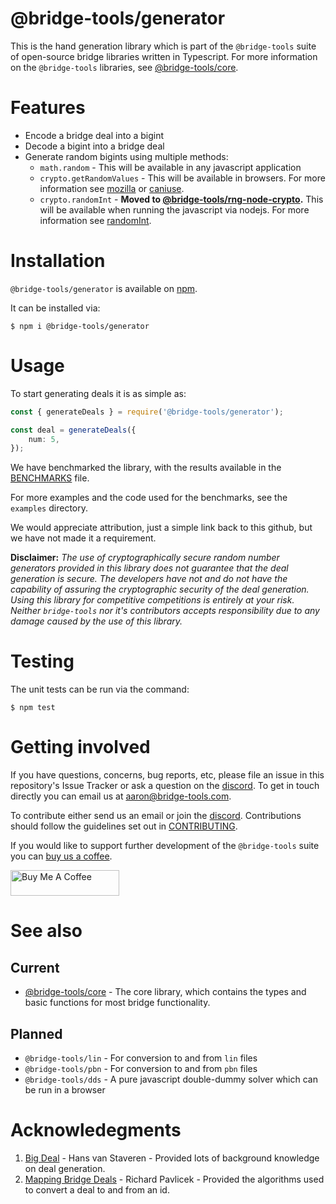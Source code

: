 # @bridge-tools/generator

This is the hand generation library which is part of the `@bridge-tools` suite of open-source bridge libraries written in Typescript. For more information on the `@bridge-tools` libraries, see [@bridge-tools/core](https://github.com/bridge-tools/core).

# Features

-   Encode a bridge deal into a bigint
-   Decode a bigint into a bridge deal
-   Generate random bigints using multiple methods:
    -   `math.random` - This will be available in any javascript application
    -   `crypto.getRandomValues` - This will be available in browsers. For more information see [mozilla](https://developer.mozilla.org/en-US/docs/Web/API/Crypto/getRandomValues) or [caniuse](https://caniuse.com/getrandomvalues).
    -   `crypto.randomInt` - **Moved to [@bridge-tools/rng-node-crypto](https://github.com/bridge-tools/rng-node-crypto).** This will be available when running the javascript via nodejs. For more information see [randomInt](https://nodejs.org/api/crypto.html#cryptorandomintmin-max-callback).

# Installation

`@bridge-tools/generator` is available on [npm](https://www.npmjs.com/package/@bridge-tools/generator).

It can be installed via:

```console
$ npm i @bridge-tools/generator
```

# Usage

To start generating deals it is as simple as:

```typescript
const { generateDeals } = require('@bridge-tools/generator');

const deal = generateDeals({
	num: 5,
});
```

We have benchmarked the library, with the results available in the [BENCHMARKS](BENCHMARKS.md) file.

For more examples and the code used for the benchmarks, see the `examples` directory.

We would appreciate attribution, just a simple link back to this github, but we have not made it a requirement.

**Disclaimer:** _The use of cryptographically secure random number generators provided in this library does not guarantee that the deal generation is secure. The developers have not and do not have the capability of assuring the cryptographic security of the deal generation. Using this library for competitive competitions is entirely at your risk. Neither `bridge-tools` nor it's contributors accepts responsibility due to any damage caused by the use of this library._

# Testing

The unit tests can be run via the command:

```console
$ npm test
```

# Getting involved

If you have questions, concerns, bug reports, etc, please file an issue in this repository's Issue Tracker or ask a question on the [discord](https://discord.gg/fxAQcRY2dt).
To get in touch directly you can email us at [aaron@bridge-tools.com](mailto:aaron@bridge-tools.com?subject=[GitHub]).

To contribute either send us an email or join the [discord](https://discord.gg/fxAQcRY2dt). Contributions should follow the guidelines set out in [CONTRIBUTING](https://github.com/bridge-tools/core/blob/main/CONTRIBUTING.md).

If you would like to support further development of the `@bridge-tools` suite you can [buy us a coffee](https://www.buymeacoffee.com/bridgetools).

<a href="https://www.buymeacoffee.com/bridgetools" target="_blank"><img src="https://cdn.buymeacoffee.com/buttons/default-orange.png" alt="Buy Me A Coffee" height="41" width="174"></a>

# See also

## Current

-   [@bridge-tools/core](https://github.com/bridge-tools/core) - The core library, which contains the types and basic functions for most bridge functionality.

## Planned

-   `@bridge-tools/lin` - For conversion to and from `lin` files
-   `@bridge-tools/pbn` - For conversion to and from `pbn` files
-   `@bridge-tools/dds` - A pure javascript double-dummy solver which can be run in a browser

# Acknowledegments

1. [Big Deal](https://sater.home.xs4all.nl/doc.html#_Toc489968645) - Hans van Staveren - Provided lots of background knowledge on deal generation.
2. [Mapping Bridge Deals](http://www.rpbridge.net/7z68.htm) - Richard Pavlicek - Provided the algorithms used to convert a deal to and from an id.
